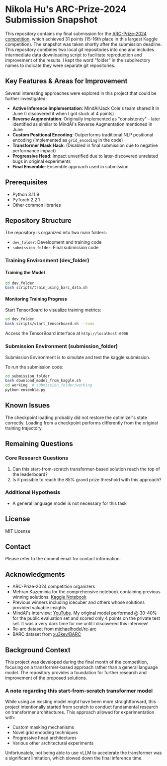 # Nikola Hu's ARC-Prize-2024 Submission Snapshot

This repository contains my final submission for the [ARC-Prize-2024 competition](https://www.kaggle.com/competitions/arc-prize-2024), which achieved 31 points (15-16th place in this largest Kaggle competition). The snapshot was taken shortly after the submission deadline. This repository combines two local git repositories into one and includes intermediate data downloading script to facilitate reproduction and improvement of the results. I kept the word "folder" in the subdirectory names to indicate they were separate git repositories.

## Key Features & Areas for Improvement

Several interesting approaches were explored in this project that could be further investigated:

- **Active Inference Implementation**: MindAI/Jack Cole's team shared it in June (I discovered it when I got stuck at 4 points)
- **Reverse Augmentation**: Originally implemented as "consistency" - later identified as similar to MindAI's Reverse Augmentation mentioned in June
- **Custom Positional Encoding**: Outperforms traditional NLP positional encoding (implemented as `grid_encoding` in the code)
- **Transformer Mask Hack**: (Disabled in final submission due to negative performance impact)
- **Progressive Head**: Impact unverified due to later-discovered unrelated bugs in original experiments
- **Final Ensemble**: Ensemble approach used in submission

## Prerequisites

- Python 3.11.9
- PyTorch 2.2.1
- Other common libraries

## Repository Structure

The repository is organized into two main folders:
- `dev_folder`: Development and training code
- `submission_folder`: Final submission code

### Training Environment (dev_folder)

#### Training the Model
```bash
cd dev_folder
bash scripts/train_using_barc_data.sh
```

#### Monitoring Training Progress
Start TensorBoard to visualize training metrics:
```bash
cd dev_folder
bash scripts/start_tensorboard.sh --runs
```
Access the TensorBoard interface at `http://localhost:6006`

### Submission Environment (submission_folder)

Submission Environment is to simulate and test the kaggle submission.

To run the submission code:
```bash
cd submission_folder
bash download_model_from_kaggle.sh
cd working  # submission_folder/working
python ensemble.py
```

## Known Issues

The checkpoint loading probably did not restore the optimizer's state correctly. Loading from a checkpoint performs differently from the original training trajectory.

## Remaining Questions

### Core Research Questions
1. Can this start-from-scratch transformer-based solution reach the top of the leaderboard?
2. Is it possible to reach the 85% grand prize threshold with this approach?

### Additional Hypothesis
- A general language model is not necessary for this task

## License

MIT License

## Contact

Please refer to the commit email for contact information.

## Acknowledgments

- ARC-Prize-2024 competition organizers
- Mehran Kazeminia for the comprehensive notebook containing previous winning solutions: [Kaggle Notebook](https://www.kaggle.com/code/mehrankazeminia/3-arc24-developed-2020-winning-solutions)
- Previous winners including icecuber and others whose solutions provided valuable insights
- MindAI's interview: [YouTube](https://www.youtube.com/watch?v=jSAT_RuJ_Cg). My original model performed @ 30-40% for the public evaluation set and scored only 4 points on the private test set. It was a very dark time for me until I discovered this interview!
- Re-arc dataset from [michaelhodel/re-arc](https://github.com/michaelhodel/re-arc)
- BARC dataset from [xu3kev/BARC](https://github.com/xu3kev/BARC.git)

## Background Context

This project was developed during the final month of the competition, focusing on a transformer-based approach rather than a general language model. The repository provides a foundation for further research and improvement of the proposed solutions.

### A note regarding this start-from-scratch transformer model

While using an existing model might have been more straightforward, this project intentionally started from scratch to conduct fundamental research on transformer architectures. This approach allowed for experimentation with:
- Custom masking mechanisms
- Novel grid encoding techniques
- Progressive head architectures
- Various other architectural experiments

Unfortunately, not being able to use vLLM to accelerate the transformer was a significant limitation, which slowed down the final inference time.